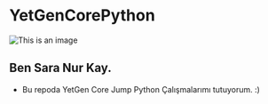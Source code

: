 # YetGenCorePython

![This is an image](https://yetkingencler.com/wp-content/uploads/2021/07/yetgen-beyaz-e1626884322969-200x74.png)

## Ben Sara Nur Kay.
- Bu repoda YetGen Core Jump Python Çalışmalarımı tutuyorum. :)
